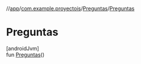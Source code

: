 //[app](../../../index.md)/[com.example.proyectois](../index.md)/[Preguntas](index.md)/[Preguntas](-preguntas.md)

# Preguntas

[androidJvm]\
fun [Preguntas](-preguntas.md)()
